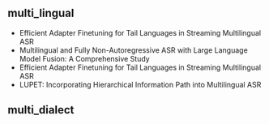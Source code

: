 ## multi_lingual
- Efficient Adapter Finetuning for Tail Languages in Streaming Multilingual ASR
- Multilingual and Fully Non-Autoregressive ASR with Large Language Model Fusion: A Comprehensive Study
- Efficient Adapter Finetuning for Tail Languages in Streaming Multilingual ASR
- LUPET: Incorporating Hierarchical Information Path into Multilingual ASR
## multi_dialect
